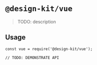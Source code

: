 # `@design-kit/vue`

> TODO: description

## Usage

```
const vue = require('@design-kit/vue');

// TODO: DEMONSTRATE API
```
